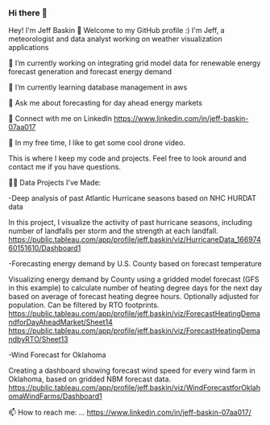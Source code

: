 ### Hi there 👋

Hey! I'm Jeff Baskin 👋
Welcome to my GitHub profile :) I'm Jeff, a meteorologist and data analyst working on weather visualization applications

🔭 I’m currently working on integrating grid model data for renewable energy forecast generation and forecast energy demand

🌱 I’m currently learning database management in aws

💬 Ask me about forecasting for day ahead energy markets

🤝 Connect with me on LinkedIn https://www.linkedin.com/in/jeff-baskin-07aa017

🎈 In my free time, I like to get some cool drone video.


This is where I keep my code and projects. Feel free to look around and contact me if you have questions.

👨‍💻 Data Projects I've Made:

-Deep analysis of past Atlantic Hurricane seasons based on NHC HURDAT data

In this project, I visualize the activity of past hurricane seasons, including number of landfalls per storm and the strength at each landfall.
https://public.tableau.com/app/profile/jeff.baskin/viz/HurricaneData_16697460151610/Dashboard1


-Forecasting energy demand by U.S. County based on forecast temperature

Visualizing energy demand by County using a gridded model forecast (GFS in this example) to calculate number of heating degree days for the next day based on average of forecast heating degree hours. Optionally adjusted for population. Can be filtered by RTO footprints. 
https://public.tableau.com/app/profile/jeff.baskin/viz/ForecastHeatingDemandforDayAheadMarket/Sheet14
https://public.tableau.com/app/profile/jeff.baskin/viz/ForecastHeatingDemandbyRTO/Sheet13


-Wind Forecast for Oklahoma

Creating a dashboard showing forecast wind speed for every wind farm in Oklahoma, based on gridded NBM forecast data.
https://public.tableau.com/app/profile/jeff.baskin/viz/WindForecastforOklahomaWindFarms/Dashboard1


📫 How to reach me: ... https://www.linkedin.com/in/jeff-baskin-07aa017/
